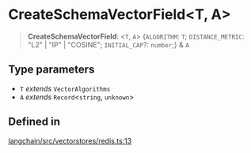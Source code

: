 CreateSchemaVectorField<T, A\>
==============================

> **CreateSchemaVectorField**: <`T`, `A`\> {`ALGORITHM`: `T`; `DISTANCE_METRIC`: "L2" | "IP" | "COSINE"; `INITIAL_CAP`?: `number`;} & `A`

Type parameters[](#type-parameters "Direct link to Type parameters")
---------------------------------------------------------------------

*   `T` _extends_ `VectorAlgorithms`
*   `A` _extends_ `Record`<`string`, `unknown`\>

Defined in[](#defined-in "Direct link to Defined in")
------------------------------------------------------

[langchain/src/vectorstores/redis.ts:13](https://github.com/hwchase17/langchainjs/blob/1c1274d/langchain/src/vectorstores/redis.ts#L13)